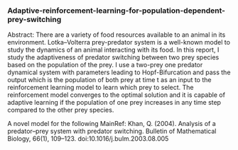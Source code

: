 ### Adaptive-reinforcement-learning-for-population-dependent-prey-switching
Abstract: There are a variety of food resources available to an animal in its environment. Lotka–Volterra prey-predator system is a well-known model to study the dynamics of an animal interacting with its food. In this report, I study the adaptiveness of predator switching between two prey species based on the population of the prey. I use a two-prey one predator dynamical system with parameters leading to Hopf-Bifurcation and pass the output which is the population of both prey at time t as an input to the reinforcement learning model to learn which prey to select. The reinforcement model converges to the optimal solution and it is capable of adaptive learning if the population of one prey increases in any time step compared to the other prey species.

A novel model for the following MainRef: Khan, Q. (2004). Analysis of a predator–prey system with predator switching. Bulletin of Mathematical Biology, 66(1), 109–123. doi:10.1016/j.bulm.2003.08.005
